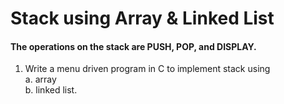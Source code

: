 # Stack using Array & Linked List
#### The operations on the stack are PUSH, POP, and DISPLAY.
1. Write a menu driven program in C to implement stack using \
a. array\
b. linked list. 

